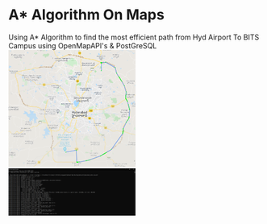 # A* Algorithm On Maps

Using A* Algorithm to find the most efficient path from Hyd Airport To BITS Campus using OpenMapAPI's & PostGreSQL</br>
<img src="images/route.png" width="50%">
<img src="images/osm2pgsql dump.PNG" width="50%">
